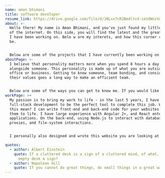 ```yaml
---
name: aman bhimani
title: software developer
resume_link: https://drive.google.com/file/d/1NLxx7cR2Bm4ltcd-ieVdWnzVdd08wYLB/view?usp=drivesdk
about: >-
  Hello there! My name is Aman Bhimani, and you've just found my little corner
  of the internet. On this side, you will find the latest and the greatest that
  I have been working on. Belo w are my interets, and how this corner came to
  be. 


  Below are some of the projects that I have currently been working on or completed in the past. Some of my hobbies include teaching and inspiring individuals interested in the STEM field, so if you have any questions, please feel free to reach out to me in any way possible & convenient.
aboutPage: >-
  I believe that personality matters more when you spend 8 hours a day working
  alongside someone. This personality is made up of what you are outside of your
  office or business. Getting to know someone, team bonding, and considering
  their values goes a long way to make an efficient team.


  Below are some of the ways you can get to know me. If you would like to comment on any of these - please feel free to reach out and have a chat (button at the top right)!
workPage: >+
  My passion is to bring my work to life - in the last 5 years, I have found
  full-stack development to be the perfect tool to complete this job. What does
  this mean? I can write front-end and back-end code for your websites and bring
  them to life. I have large experience with Angular 2+, and React enterprise
  applications. On the back-end, using Node.js to interact with databases, APIs,
  proxies, and file-system interactions.


  I personally also designed and wrote this website you are looking at - to display some of my other work.

quotes:
  - author: Albert Einstein
    quote: If a cluttered desk is a sign of a cluttered mind, of what, then, is an
      empty desk a sign?
  - author: Napoleon Hill
    quote: If you cannot do great things, do small things in a great way.
---
```

